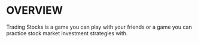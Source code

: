 <h1>OVERVIEW</h1>

Trading Stocks is a game you can play with your friends or a game you can practice stock market investment strategies with.
